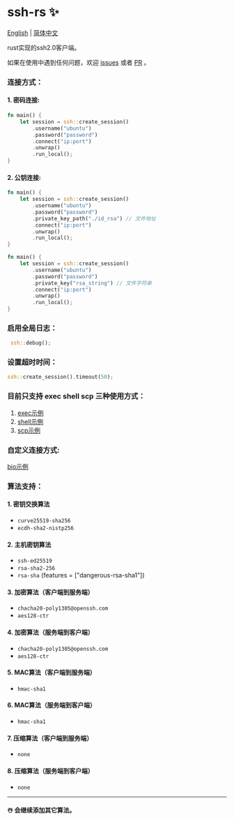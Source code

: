 # ssh-rs ✨

[English](https://github.com/1148118271/ssh-rs/blob/main/README.md)  |  [简体中文](https://github.com/1148118271/ssh-rs/blob/main/README_ZH.md)

rust实现的ssh2.0客户端。

如果在使用中遇到任何问题，欢迎 [issues](https://github.com/1148118271/ssh-rs/issues)
或者 [PR](https://github.com/1148118271/ssh-rs/pulls) 。

### 连接方式：

#### 1. 密码连接:

```rust
fn main() {
    let session = ssh::create_session()
        .username("ubuntu")
        .password("password")
        .connect("ip:port")
        .unwrap()
        .run_local();
}
```

#### 2. 公钥连接:

```rust
fn main() {
    let session = ssh::create_session()
        .username("ubuntu")
        .password("password")
        .private_key_path("./id_rsa") // 文件地址
        .connect("ip:port")
        .unwrap()
        .run_local();
}    
```

```rust
fn main() {
    let session = ssh::create_session()
        .username("ubuntu")
        .password("password")
        .private_key("rsa_string") // 文件字符串
        .connect("ip:port")
        .unwrap()
        .run_local();
}
```

### 启用全局日志：

```rust
 ssh::debug();
```

### 设置超时时间：

```rust
ssh::create_session().timeout(50);
```

### 目前只支持 exec shell scp 三种使用方式： 
1. [exec示例](examples/exec/src/main.rs) 
2. [shell示例](examples/shell/src/main.rs) 
3. [scp示例](examples/scp/src/main.rs)


### 自定义连接方式:
[bio示例](examples/scp/src/main.rs)

### 算法支持：

#### 1. 密钥交换算法

* `curve25519-sha256`
* `ecdh-sha2-nistp256`

#### 2. 主机密钥算法

* `ssh-ed25519`
* `rsa-sha2-256`
* `rsa-sha` (features = ["dangerous-rsa-sha1"])

#### 3. 加密算法（客户端到服务端）

* `chacha20-poly1305@openssh.com`
* `aes128-ctr`

#### 4. 加密算法（服务端到客户端）

* `chacha20-poly1305@openssh.com`
* `aes128-ctr`

#### 5. MAC算法（客户端到服务端）

* `hmac-sha1`

#### 6. MAC算法（服务端到客户端）

* `hmac-sha1`

#### 7. 压缩算法（客户端到服务端）

* `none`

#### 8. 压缩算法（服务端到客户端）

* `none`

---

#### ☃️ 会继续添加其它算法。
